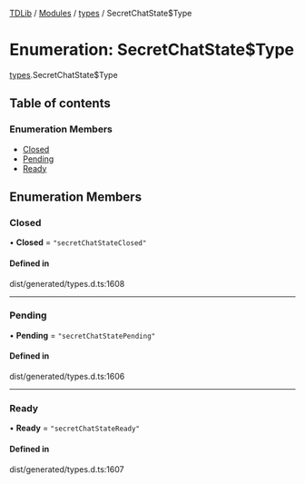 [TDLib](../README.md) / [Modules](../modules.md) / [types](../modules/types.md) / SecretChatState$Type

# Enumeration: SecretChatState$Type

[types](../modules/types.md).SecretChatState$Type

## Table of contents

### Enumeration Members

- [Closed](types.SecretChatState_Type.md#closed)
- [Pending](types.SecretChatState_Type.md#pending)
- [Ready](types.SecretChatState_Type.md#ready)

## Enumeration Members

### Closed

• **Closed** = ``"secretChatStateClosed"``

#### Defined in

dist/generated/types.d.ts:1608

___

### Pending

• **Pending** = ``"secretChatStatePending"``

#### Defined in

dist/generated/types.d.ts:1606

___

### Ready

• **Ready** = ``"secretChatStateReady"``

#### Defined in

dist/generated/types.d.ts:1607
